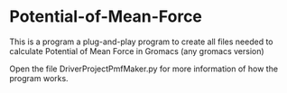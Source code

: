 # Potential-of-Mean-Force
This is a program a plug-and-play program to create all files needed to calculate Potential of Mean Force in Gromacs (any gromacs version)

Open the file DriverProjectPmfMaker.py for more information of how the program works.
